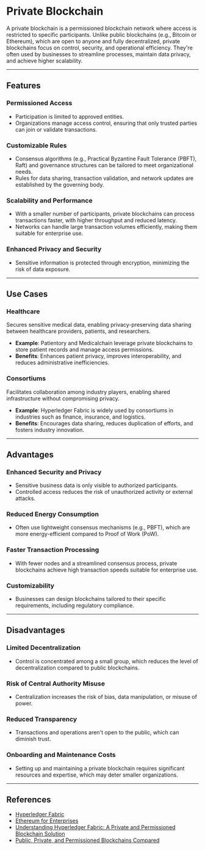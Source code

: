 # Private Blockchain

A private blockchain is a permissioned blockchain network where access is restricted to specific participants. Unlike public blockchains (e.g., Bitcoin or Ethereum), which are open to anyone and fully decentralized, private blockchains focus on control, security, and operational efficiency. They're often used by businesses to streamline processes, maintain data privacy, and achieve higher scalability.

---

## **Features**

### **Permissioned Access**  
   - Participation is limited to approved entities.  
   - Organizations manage access control, ensuring that only trusted parties can join or validate transactions.  

### **Customizable Rules**  
   - Consensus algorithms (e.g., Practical Byzantine Fault Tolerance (PBFT), Raft) and governance structures can be tailored to meet organizational needs.  
   - Rules for data sharing, transaction validation, and network updates are established by the governing body.

### **Scalability and Performance**  
   - With a smaller number of participants, private blockchains can process transactions faster, with higher throughput and reduced latency.  
   - Networks can handle large transaction volumes efficiently, making them suitable for enterprise use.

### **Enhanced Privacy and Security**  
   - Sensitive information is protected through encryption, minimizing the risk of data exposure.  

---

## **Use Cases**

### **Healthcare**
Secures sensitive medical data, enabling privacy-preserving data sharing between healthcare providers, patients, and researchers.  
- **Example**: Patientory and Medicalchain leverage private blockchains to store patient records and manage access permissions.  
- **Benefits**: Enhances patient privacy, improves interoperability, and reduces administrative inefficiencies.

### **Consortiums**
Facilitates collaboration among industry players, enabling shared infrastructure without compromising privacy.  
- **Example**: Hyperledger Fabric is widely used by consortiums in industries such as finance, insurance, and logistics.  
- **Benefits**: Encourages data sharing, reduces duplication of efforts, and fosters industry innovation.

---

## **Advantages**

### **Enhanced Security and Privacy**  
   - Sensitive business data is only visible to authorized participants.  
   - Controlled access reduces the risk of unauthorized activity or external attacks.

### **Reduced Energy Consumption**  
   - Often use lightweight consensus mechanisms (e.g., PBFT), which are more energy-efficient compared to Proof of Work (PoW).  

### **Faster Transaction Processing**  
   - With fewer nodes and a streamlined consensus process, private blockchains achieve high transaction speeds suitable for enterprise use.  

### **Customizability**  
   - Businesses can design blockchains tailored to their specific requirements, including regulatory compliance.

---

## **Disadvantages**

### **Limited Decentralization**  
   - Control is concentrated among a small group, which reduces the level of decentralization compared to public blockchains.  

### **Risk of Central Authority Misuse**  
   - Centralization increases the risk of bias, data manipulation, or misuse of power.  

### **Reduced Transparency**  
   - Transactions and operations aren't open to the public, which can diminish trust.  

### **Onboarding and Maintenance Costs**  
   - Setting up and maintaining a private blockchain requires significant resources and expertise, which may deter smaller organizations.

---

## **References**

- [Hyperledger Fabric](https://www.hyperledger.org/)  
- [Ethereum for Enterprises](https://ethereum.org/en/enterprise/)  
- [Understanding Hyperledger Fabric: A Private and Permissioned Blockchain Solution](https://medium.com/novai-hyperledger-fabric-101/understanding-hyperledger-fabric-a-private-and-permissioned-blockchain-solution-1c5b037fc9f9)  
- [Public, Private, and Permissioned Blockchains Compared](https://www.investopedia.com/news/public-private-permissioned-blockchains-compared/)  
